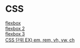 <h1>CSS</h1>

[flexbox](https://developer.mozilla.org/ko/docs/Web/CSS/CSS_Flexible_Box_Layout/Flexbox%EC%9D%98_%EA%B8%B0%EB%B3%B8_%EA%B0%9C%EB%85%90)
<br />
[flexbox 2](https://joshuajangblog.wordpress.com/2016/09/19/learn-css-flexbox-in-3mins/)
<br />
[flexbox 3](http://ko.learnlayout.com/position.html)
<br />
[CSS 단위 EX) em, rem, vh, vw, ch](https://webdesign.tutsplus.com/ko/articles/7-css-units-you-might-not-know-about--cms-22573)
